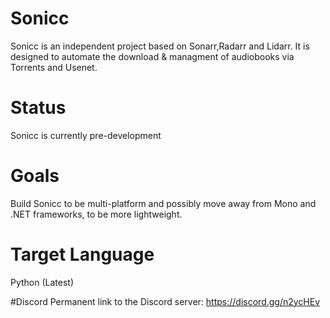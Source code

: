 # Sonicc
Sonicc is an independent project based on Sonarr,Radarr and Lidarr. It is designed to automate the download & managment of audiobooks via Torrents and Usenet. 

# Status
Sonicc is currently pre-development

# Goals
Build Sonicc to be multi-platform and possibly move away from Mono and .NET frameworks, to be more lightweight.

# Target Language
Python (Latest)


#Discord
Permanent link to the Discord server:
https://discord.gg/n2ycHEv

